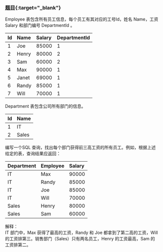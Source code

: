 ### [题目](https://leetcode.cn/problems/department-top-three-salaries/){:target="_blank"}

Employee 表包含所有员工信息，每个员工有其对应的工号Id，姓名 Name，工资 Salary 和部门编号 DepartmentId 。

| Id  | Name  | Salary | DepartmentId |
|:----|:------|:-------|:-------------|
| 1   | Joe   | 85000  | 1            |
| 2   | Henry | 80000  | 2            |
| 3   | Sam   | 60000  | 2            |
| 4   | Max   | 90000  | 1            |
| 5   | Janet | 69000  | 1            |
| 6   | Randy | 85000  | 1            |
| 7   | Will  | 70000  | 1            |

Department 表包含公司所有部门的信息。

| Id  | Name  |
|:----|:------|
| 1   | IT    |
| 2   | Sales |

编写一个SQL 查询，找出每个部门获得前三高工资的所有员工。例如，根据上述给定的表，查询结果应返回：

| Department | Employee | Salary |
|:-----------|:---------|:-------|
| IT         | Max      | 90000  |
| IT         | Randy    | 85000  |
| IT         | Joe      | 85000  |
| IT         | Will     | 70000  |
| Sales      | Henry    | 80000  |
| Sales      | Sam      | 60000  |

解释：  
IT 部门中，Max 获得了最高的工资，Randy 和 Joe 都拿到了第二高的工资，Will 的工资排第三。销售部门（Sales）只有两名员工，Henry 的工资最高，Sam 的工资排第二。
